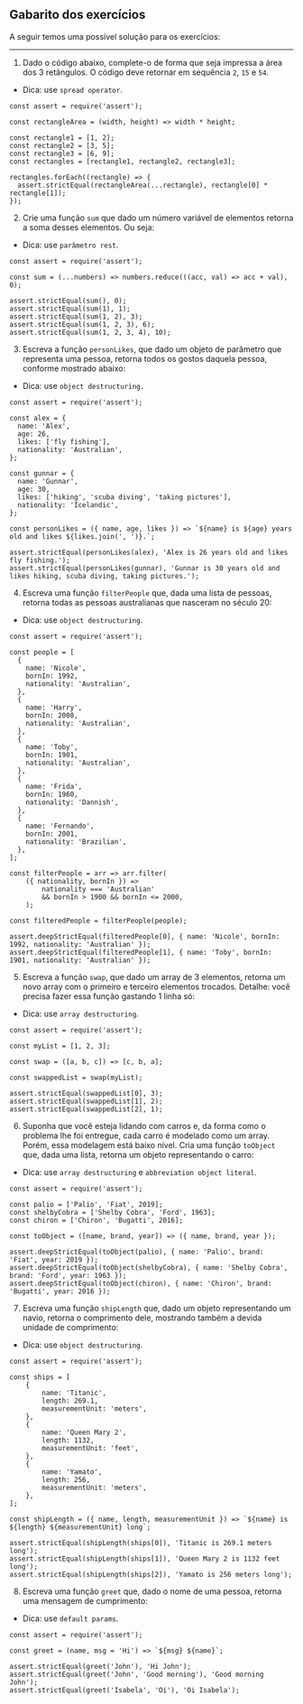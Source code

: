 ## Gabarito dos exercícios

A seguir temos uma possível solução para os exercícios:

---

1. Dado o código abaixo, complete-o de forma que seja impressa a área dos 3 retângulos. O código deve retornar em sequência `2`, `15` e `54`.

  * Dica: use `spread operator`.

```language-javascript
const assert = require('assert');

const rectangleArea = (width, height) => width * height;

const rectangle1 = [1, 2];
const rectangle2 = [3, 5];
const rectangle3 = [6, 9];
const rectangles = [rectangle1, rectangle2, rectangle3];

rectangles.forEach((rectangle) => {
  assert.strictEqual(rectangleArea(...rectangle), rectangle[0] * rectangle[1]);
});
```
2. Crie uma função `sum` que dado um número variável de elementos retorna a soma desses elementos. Ou seja:

  * Dica: use `parâmetro rest`.

```language-javascript
const assert = require('assert');

const sum = (...numbers) => numbers.reduce(((acc, val) => acc + val), 0);

assert.strictEqual(sum(), 0);
assert.strictEqual(sum(1), 1);
assert.strictEqual(sum(1, 2), 3);
assert.strictEqual(sum(1, 2, 3), 6);
assert.strictEqual(sum(1, 2, 3, 4), 10);
```

3. Escreva a função `personLikes`, que dado um objeto de parâmetro que representa uma pessoa, retorna todos os gostos daquela pessoa, conforme mostrado abaixo:

  * Dica: use `object destructuring.`

```language-javascript
const assert = require('assert');

const alex = {
  name: 'Alex',
  age: 26,
  likes: ['fly fishing'],
  nationality: 'Australian',
};

const gunnar = {
  name: 'Gunnar',
  age: 30,
  likes: ['hiking', 'scuba diving', 'taking pictures'],
  nationality: 'Icelandic',
};

const personLikes = ({ name, age, likes }) => `${name} is ${age} years old and likes ${likes.join(', ')}.`;

assert.strictEqual(personLikes(alex), 'Alex is 26 years old and likes fly fishing.');
assert.strictEqual(personLikes(gunnar), 'Gunnar is 30 years old and likes hiking, scuba diving, taking pictures.');
```

4. Escreva uma função `filterPeople` que, dada uma lista de pessoas, retorna todas as pessoas australianas que nasceram no século 20:

  * Dica: use `object destructuring`.

```language-javascript
const assert = require('assert');

const people = [
  {
    name: 'Nicole',
    bornIn: 1992,
    nationality: 'Australian',
  },
  {
    name: 'Harry',
    bornIn: 2008,
    nationality: 'Australian',
  },
  {
    name: 'Toby',
    bornIn: 1901,
    nationality: 'Australian',
  },
  {
    name: 'Frida',
    bornIn: 1960,
    nationality: 'Dannish',
  },
  {
    name: 'Fernando',
    bornIn: 2001,
    nationality: 'Brazilian',
  },
];

const filterPeople = arr => arr.filter(
    ({ nationality, bornIn }) =>
        nationality === 'Australian'
        && bornIn > 1900 && bornIn <= 2000,
    );

const filteredPeople = filterPeople(people);

assert.deepStrictEqual(filteredPeople[0], { name: 'Nicole', bornIn: 1992, nationality: 'Australian' });
assert.deepStrictEqual(filteredPeople[1], { name: 'Toby', bornIn: 1901, nationality: 'Australian' });
```

5. Escreva a função `swap`, que dado um array de 3 elementos, retorna um novo array com o primeiro e terceiro elementos trocados. Detalhe: você precisa fazer essa função gastando 1 linha só:

  * Dica: use `array destructuring`.

```language-javascript
const assert = require('assert');

const myList = [1, 2, 3];

const swap = ([a, b, c]) => [c, b, a];

const swappedList = swap(myList);

assert.strictEqual(swappedList[0], 3);
assert.strictEqual(swappedList[1], 2);
assert.strictEqual(swappedList[2], 1);
```

6. Suponha que você esteja lidando com carros e, da forma como o problema lhe foi entregue, cada carro é modelado como um array. Porém, essa modelagem está baixo nível. Cria uma função `toObject` que, dada uma lista, retorna um objeto representando o carro:

  * Dica: use `array destructuring` e `abbreviation object literal`.

```language-javascript
const assert = require('assert');

const palio = ['Palio', 'Fiat', 2019];
const shelbyCobra = ['Shelby Cobra', 'Ford', 1963];
const chiron = ['Chiron', 'Bugatti', 2016];

const toObject = ([name, brand, year]) => ({ name, brand, year });

assert.deepStrictEqual(toObject(palio), { name: 'Palio', brand: 'Fiat', year: 2019 });
assert.deepStrictEqual(toObject(shelbyCobra), { name: 'Shelby Cobra', brand: 'Ford', year: 1963 });
assert.deepStrictEqual(toObject(chiron), { name: 'Chiron', brand: 'Bugatti', year: 2016 });
```

7. Escreva uma função `shipLength` que, dado um objeto representando um navio, retorna o comprimento dele, mostrando também a devida unidade de comprimento:

  * Dica: use `object destructuring`.

```language-javascript
const assert = require('assert');

const ships = [
    {
        name: 'Titanic',
        length: 269.1,
        measurementUnit: 'meters',
    },
    {
        name: 'Queen Mary 2',
        length: 1132,
        measurementUnit: 'feet',
    },
    {
        name: 'Yamato',
        length: 256,
        measurementUnit: 'meters',
    },
];

const shipLength = ({ name, length, measurementUnit }) => `${name} is ${length} ${measurementUnit} long`;

assert.strictEqual(shipLength(ships[0]), 'Titanic is 269.1 meters long');
assert.strictEqual(shipLength(ships[1]), 'Queen Mary 2 is 1132 feet long');
assert.strictEqual(shipLength(ships[2]), 'Yamato is 256 meters long');
```

8. Escreva uma função `greet` que, dado o nome de uma pessoa, retorna uma mensagem de cumprimento:

  * Dica: use `default params`.

```language-javascript
const assert = require('assert');

const greet = (name, msg = 'Hi') => `${msg} ${name}`;

assert.strictEqual(greet('John'), 'Hi John');
assert.strictEqual(greet('John', 'Good morning'), 'Good morning John');
assert.strictEqual(greet('Isabela', 'Oi'), 'Oi Isabela');
```
